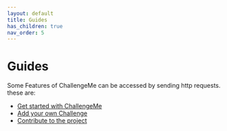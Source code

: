 ```yaml
---
layout: default
title: Guides
has_children: true
nav_order: 5
---
```

# Guides

Some Features of ChallengeMe can be accessed by sending http requests.
these are:
- [Get started with ChallengeMe](getting-started.md)
- [Add your own Challenge ](addChallenge.md)
- [Contribute to the project](contribute.md)